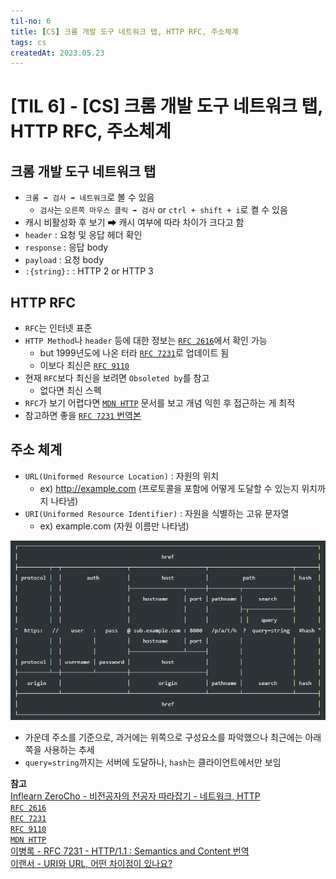 ```yaml
---
til-no: 6
title: [CS] 크롬 개발 도구 네트워크 탭, HTTP RFC, 주소체계
tags: cs
createdAt: 2023.05.23
---
```


# [TIL 6] - [CS] 크롬 개발 도구 네트워크 탭, HTTP RFC, 주소체계

## 크롬 개발 도구 네트워크 탭

- `크롬 ➡ 검사 ➡ 네트워크`로 볼 수 있음
  - `검사`는 `오른쪽 마우스 클릭 ➡ 검사` or `ctrl + shift + i`로 켤 수 있음
- 캐시 비활성화 후 보기 ➡ 캐시 여부에 따라 차이가 크다고 함
- `header` : 요청 및 응답 헤더 확인
- `response` : 응답 body
- `payload` : 요청 body
- `:{string}:` : HTTP 2 or HTTP 3

## HTTP RFC

- `RFC`는 인터넷 표준
- `HTTP Method`나 `header` 등에 대한 정보는 [`RFC 2616`](https://datatracker.ietf.org/doc/html/rfc2616)에서 확인 가능
  - but 1999년도에 나온 터라 [`RFC 7231`](https://datatracker.ietf.org/doc/html/rfc7231)로 업데이트 됨
  - 이보다 최신은 [`RFC 9110`](https://datatracker.ietf.org/doc/html/rfc9110)
- 현재 `RFC`보다 최신을 보려면 `Obsoleted by`를 참고
  - 없다면 최신 스펙
- `RFC`가 보기 어렵다면 [`MDN HTTP`](https://developer.mozilla.org/ko/docs/Web/HTTP) 문서를 보고 개념 익힌 후 접근하는 게 최적
- 참고하면 좋을 [`RFC 7231` 번역본](https://roka88.dev/106)

## 주소 체계

- `URL(Uniformed Resource Location)` : 자원의 위치
  - ex) http://example.com (프로토콜을 포함에 어떻게 도달할 수 있는지 위치까지 나타냄)
- `URI(Uniformed Resource Identifier)` : 자원을 식별하는 고유 문자열
  - ex) example.com (자원 이름만 나타냄)

![URL](./asset/23/url.png)

- 가운데 주소를 기준으로, 과거에는 위쪽으로 구성요소를 파악했으나 최근에는 아래쪽을 사용하는 추세
- `query=string`까지는 서버에 도달하나, `hash`는 클라이언트에서만 보임

**참고**\
[Inflearn ZeroCho - 비전공자의 전공자 따라잡기 - 네트워크, HTTP](https://www.inflearn.com/course/%EC%A0%84%EA%B3%B5%EC%9E%90-%EB%94%B0%EB%9D%BC%EC%9E%A1%EA%B8%B0-%EB%84%A4%ED%8A%B8%EC%9B%8C%ED%81%AC-http)\
[`RFC 2616`](https://datatracker.ietf.org/doc/html/rfc2616)\
[`RFC 7231`](https://datatracker.ietf.org/doc/html/rfc7231)\
[`RFC 9110`](https://datatracker.ietf.org/doc/html/rfc9110)\
[`MDN HTTP`](https://developer.mozilla.org/ko/docs/Web/HTTP)\
[이병록 - RFC 7231 - HTTP/1.1 : Semantics and Content 번역](https://roka88.dev/106)\
[이랜서 - URI와 URL, 어떤 차이점이 있나요?](https://www.elancer.co.kr/blog/view?seq=74)
